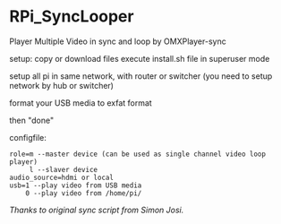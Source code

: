 # RPi_SyncLooper
Player Multiple Video in sync and loop by OMXPlayer-sync 

  setup:
  copy or download files
  execute install.sh file in superuser mode
  
  setup all pi in same network, with router or switcher (you need to setup network by hub or switcher)
  
  format your USB media to exfat format
  
  then "done"
  
  configfile:
  
    role=m --master device (can be used as single channel video loop player)
         l --slaver device
    audio_source=hdmi or local
    usb=1 --play video from USB media
        0 --play video from /home/pi/
        
        
*Thanks to original sync script from Simon Josi.*
